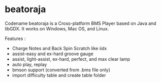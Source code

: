 # beatoraja
Codename beatoraja is a Cross-platform BMS Player based on Java and libGDX.
It works on Windows, Mac OS, and Linux.

Features :
- Charge Notes and Back Spin Scratch like iidx
- assist-easy and ex-hard groove gauge
- assist, light-assist, ex-hard, perfect, and max clear lamp
- auto play, replay 
- bmson support (converted from .bms file only)
- import difficulty table and create table folder
